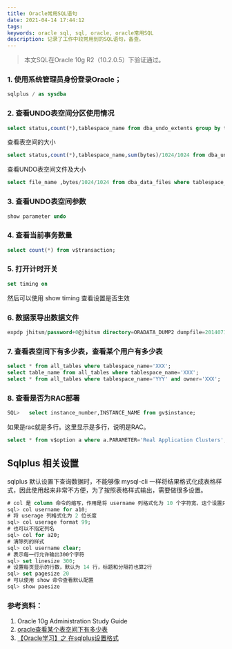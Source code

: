 ```yaml
---
title: Oracle常用SQL语句
date: 2021-04-14 17:44:12
tags:
keywords: oracle sql, sql, oracle, oracle常用SQL
description: 记录了工作中较常用到的SQL语句，备查。
---
```


> 本文SQL在Oracle 10g R2（10.2.0.5）下验证通过。

### 1. 使用系统管理员身份登录Oracle；

```sql
sqlplus / as sysdba
```

### 2. 查看UNDO表空间分区使用情况
```sql
select status,count(*),tablespace_name from dba_undo_extents group by tablespace_name,status;
```

查看表空间的大小
```sql
select status,count(*),tablespace_name,sum(bytes)/1024/1024 from dba_undo_extents group by tablespace_name,status;
```

查看UNDO表空间文件及大小
```sql
select file_name ,bytes/1024/1024 from dba_data_files where tablespace_name='UNDOTBS2';
```

### 3. 查看UNDO表空间参数

```sql
show parameter undo
```

### 4. 查看当前事务数量 

```sql
select count(*) from v$transaction;
```

### 5. 打开计时开关

```sql
set timing on
```
然后可以使用 show timing 查看设置是否生效

### 6. 数据泵导出数据文件
```sql
expdp jhitsm/password+0@jhitsm directory=ORADATA_DUMP2 dumpfile=20140711fulldb_01.dmp,20140711fulldb_02.dmp,20140711fulldb_03.dmp,20140711fulldb_04.dmp logfile=20140711fulldb_expdp_log.log schemas=jhitsm parallel=4
```

### 7. 查看表空间下有多少表，查看某个用户有多少表

```sql
select * from all_tables where tablespace_name='XXX';
select table_name from all_tables where tablespace_name='XXX';
select * from all_tables where tablespace_name='YYY' and owner='XXX';
```

### 8. 查看是否为RAC部署
```sql
SQL>   select instance_number,INSTANCE_NAME from gv$instance; 
```
如果是rac就是多行。这里显示是多行，说明是RAC。

```sql
select * from v$option a where a.PARAMETER='Real Application Clusters';
```

## Sqlplus 相关设置

sqlplus 默认设置下查询数据时，不能够像 mysql-cli 一样将结果格式化成表格样式，因此使用起来非常不方便，为了按照表格样式输出，需要做很多设置。

```sql
# col 是 column 命令的缩写，作用是将 username 列格式化为 10 个字符宽，这个设置只能针对字符串类型
sql> col username for a10;
# 将 userage 列格式化为 2 位长度
sql> col userage format 99;
# 也可以不指定列名
sql> col for a20;
# 清除列的样式
sql> col username clear;
# 表示每一行允许输出300个字符
sql> set linesize 300;
# 设置每页显示的行数，默认为 14 行，标题和分隔符也算2行
sql> set pagesize 20
# 可以使用 show 命令查看默认配置
sql> show paesize
```

### 参考资料：

1. Oracle 10g Administration Study Guide
2. [oracle查看某个表空间下有多少表](https://blog.csdn.net/ysq5202121/article/details/45096487)
3. [【Oracle学习】之 在sqlplus设置格式](https://blog.51cto.com/u_11408026/5783313)